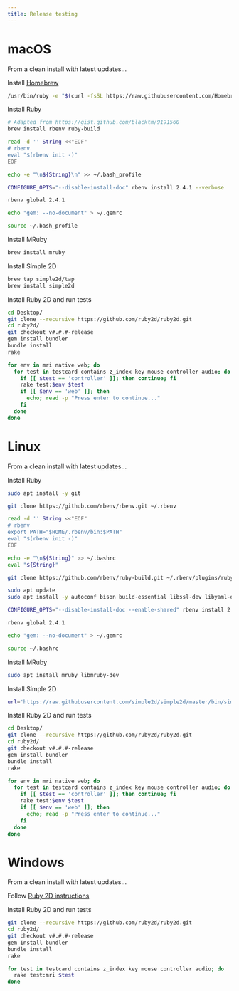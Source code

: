 ```yaml
---
title: Release testing
---
```


# macOS

From a clean install with latest updates...

Install [Homebrew](https://brew.sh)

```bash
/usr/bin/ruby -e "$(curl -fsSL https://raw.githubusercontent.com/Homebrew/install/master/install)"
```

Install Ruby

```bash
# Adapted from https://gist.github.com/blacktm/9191560
brew install rbenv ruby-build

read -d '' String <<"EOF"
# rbenv
eval "$(rbenv init -)"
EOF

echo -e "\n${String}\n" >> ~/.bash_profile

CONFIGURE_OPTS="--disable-install-doc" rbenv install 2.4.1 --verbose

rbenv global 2.4.1

echo "gem: --no-document" > ~/.gemrc

source ~/.bash_profile
```

Install MRuby

```bash
brew install mruby
```

Install Simple 2D

```bash
brew tap simple2d/tap
brew install simple2d
```

Install Ruby 2D and run tests

```bash
cd Desktop/
git clone --recursive https://github.com/ruby2d/ruby2d.git
cd ruby2d/
git checkout v#.#.#-release
gem install bundler
bundle install
rake

for env in mri native web; do
  for test in testcard contains z_index key mouse controller audio; do
    if [[ $test == 'controller' ]]; then continue; fi
    rake test:$env $test
    if [[ $env == 'web' ]]; then
      echo; read -p "Press enter to continue..."
    fi
  done
done
```

# Linux

From a clean install with latest updates...

Install Ruby

```bash
sudo apt install -y git

git clone https://github.com/rbenv/rbenv.git ~/.rbenv

read -d '' String <<"EOF"
# rbenv
export PATH="$HOME/.rbenv/bin:$PATH"
eval "$(rbenv init -)"
EOF

echo -e "\n${String}" >> ~/.bashrc
eval "${String}"

git clone https://github.com/rbenv/ruby-build.git ~/.rbenv/plugins/ruby-build

sudo apt update
sudo apt install -y autoconf bison build-essential libssl-dev libyaml-dev libreadline6-dev zlib1g-dev libncurses5-dev libffi-dev libgdbm3 libgdbm-dev

CONFIGURE_OPTS="--disable-install-doc --enable-shared" rbenv install 2.4.1 --verbose

rbenv global 2.4.1

echo "gem: --no-document" > ~/.gemrc

source ~/.bashrc
```

Install MRuby

```bash
sudo apt install mruby libmruby-dev
```

Install Simple 2D

```bash
url='https://raw.githubusercontent.com/simple2d/simple2d/master/bin/simple2d.sh'; which curl > /dev/null && cmd='curl -fsSL' || cmd='wget -qO -'; bash <($cmd $url) install
```

Install Ruby 2D and run tests

```bash
cd Desktop/
git clone --recursive https://github.com/ruby2d/ruby2d.git
cd ruby2d/
git checkout v#.#.#-release
gem install bundler
bundle install
rake

for env in mri native web; do
  for test in testcard contains z_index key mouse controller audio; do
    if [[ $test == 'controller' ]]; then continue; fi
    rake test:$env $test
    if [[ $env == 'web' ]]; then
      echo; read -p "Press enter to continue..."
    fi
  done
done
```

# Windows

From a clean install with latest updates...

<!--
1. Install the RubyInstaller (https://rubyinstaller.org/downloads)

[Ruby 2.4.1-1 (x64)](https://github.com/oneclick/rubyinstaller2/releases/download/2.4.1-1/rubyinstaller-2.4.1-1-x64.exe)
Extract to "C:\ruby"

When prompted for MSYS2, choose "3 - MSYS2 and MINGW development toolchain"
-->

Follow [Ruby 2D instructions](http://www.ruby2d.com/learn/windows)

Install Ruby 2D and run tests

```bash
git clone --recursive https://github.com/ruby2d/ruby2d.git
cd ruby2d/
git checkout v#.#.#-release
gem install bundler
bundle install
rake

for test in testcard contains z_index key mouse controller audio; do
  rake test:mri $test
done
```
